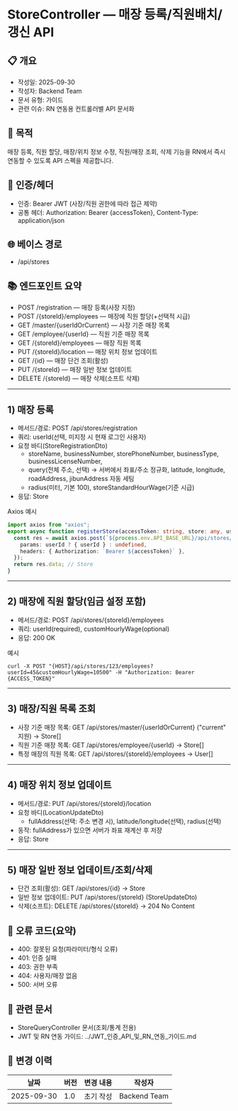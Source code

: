 # StoreController — 매장 등록/직원배치/갱신 API

## 📋 개요

- 작성일: 2025-09-30
- 작성자: Backend Team
- 문서 유형: 가이드
- 관련 이슈: RN 연동용 컨트롤러별 API 문서화

## 🎯 목적

매장 등록, 직원 할당, 매장/위치 정보 수정, 직원/매장 조회, 삭제 기능을 RN에서 즉시 연동할 수 있도록 API 스펙을 제공합니다.

## 🔐 인증/헤더

- 인증: Bearer JWT (사장/직원 권한에 따라 접근 제약)
- 공통 헤더: Authorization: Bearer {accessToken}, Content-Type: application/json

## 🌐 베이스 경로

- /api/stores

## 📚 엔드포인트 요약

- POST /registration — 매장 등록(사장 지정)
- POST /{storeId}/employees — 매장에 직원 할당(+선택적 시급)
- GET /master/{userIdOrCurrent} — 사장 기준 매장 목록
- GET /employee/{userId} — 직원 기준 매장 목록
- GET /{storeId}/employees — 매장 직원 목록
- PUT /{storeId}/location — 매장 위치 정보 업데이트
- GET /{id} — 매장 단건 조회(활성)
- PUT /{storeId} — 매장 일반 정보 업데이트
- DELETE /{storeId} — 매장 삭제(소프트 삭제)

---

## 1) 매장 등록

- 메서드/경로: POST /api/stores/registration
- 쿼리: userId(선택, 미지정 시 현재 로그인 사용자)
- 요청 바디(StoreRegistrationDto)
    - storeName, businessNumber, storePhoneNumber, businessType, businessLicenseNumber,
    - query(전체 주소, 선택) → 서버에서 좌표/주소 정규화, latitude, longitude, roadAddress, jibunAddress 자동 세팅
    - radius(미터, 기본 100), storeStandardHourWage(기준 시급)
- 응답: Store

Axios 예시

```ts
import axios from "axios";
export async function registerStore(accessToken: string, store: any, userId?: number) {
  const res = await axios.post(`${process.env.API_BASE_URL}/api/stores/registration`, store, {
    params: userId ? { userId } : undefined,
    headers: { Authorization: `Bearer ${accessToken}` },
  });
  return res.data; // Store
}
```

---

## 2) 매장에 직원 할당(임금 설정 포함)

- 메서드/경로: POST /api/stores/{storeId}/employees
- 쿼리: userId(required), customHourlyWage(optional)
- 응답: 200 OK

예시

```
curl -X POST "{HOST}/api/stores/123/employees?userId=45&customHourlyWage=10500" -H "Authorization: Bearer {ACCESS_TOKEN}"
```

---

## 3) 매장/직원 목록 조회

- 사장 기준 매장 목록: GET /api/stores/master/{userIdOrCurrent} ("current" 지원) → Store[]
- 직원 기준 매장 목록: GET /api/stores/employee/{userId} → Store[]
- 특정 매장의 직원 목록: GET /api/stores/{storeId}/employees → User[]

---

## 4) 매장 위치 정보 업데이트

- 메서드/경로: PUT /api/stores/{storeId}/location
- 요청 바디(LocationUpdateDto)
    - fullAddress(선택: 주소 변경 시), latitude/longitude(선택), radius(선택)
- 동작: fullAddress가 있으면 서버가 좌표 재계산 후 저장
- 응답: Store

---

## 5) 매장 일반 정보 업데이트/조회/삭제

- 단건 조회(활성): GET /api/stores/{id} → Store
- 일반 정보 업데이트: PUT /api/stores/{storeId} (StoreUpdateDto)
- 삭제(소프트): DELETE /api/stores/{storeId} → 204 No Content

## 🚨 오류 코드(요약)

- 400: 잘못된 요청(파라미터/형식 오류)
- 401: 인증 실패
- 403: 권한 부족
- 404: 사용자/매장 없음
- 500: 서버 오류

## 🔗 관련 문서

- StoreQueryController 문서(조회/통계 전용)
- JWT 및 RN 연동 가이드: ../JWT_인증_API_및_RN_연동_가이드.md

## 📅 변경 이력

 날짜         | 버전  | 변경 내용 | 작성자          
------------|-----|-------|--------------
 2025-09-30 | 1.0 | 초기 작성 | Backend Team 
